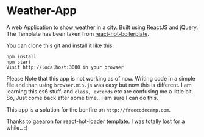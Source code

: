# Weather-App
A web Application to show weather in a city. Built using ReactJS and jQuery.
The Template has been taken from <a href="https://github.com/gaearon/react-hot-boilerplate">react-hot-boilerplate</a>.

You can clone this git and install it like this:
```
npm install
npm start
Visit http://localhost:3000 in your browser
```

Please Note that this app is not working as of now. Writing code in a simple file and than using ```browser.min.js``` was easy but now this is different. I am learning this es6 stuff. and ```class, extends``` etc are confusing me a little bit. So, Just come back after some time.. I am sure I can do this.

This app is a solution for the bonfire on ```http://freecodecamp.com```.

Thanks to <a href="https://github.com/gaearon">gaearon</a> for react-hot-loader template. I was totally lost for a while.. :)
